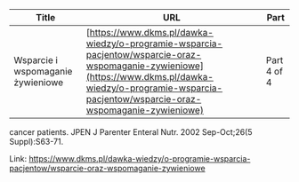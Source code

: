 | **Title**       | **URL**           | **Part**              |
|-----------------|-------------------|-----------------------|
| Wsparcie i wspomaganie żywieniowe         | [https://www.dkms.pl/dawka-wiedzy/o-programie-wsparcia-pacjentow/wsparcie-oraz-wspomaganie-zywieniowe](https://www.dkms.pl/dawka-wiedzy/o-programie-wsparcia-pacjentow/wsparcie-oraz-wspomaganie-zywieniowe)    | Part 4 of 4          |

cancer patients. JPEN J Parenter Enteral Nutr. 2002 Sep\-Oct;26(5 Suppl):S63\-71\.


Link: https://www.dkms.pl/dawka-wiedzy/o-programie-wsparcia-pacjentow/wsparcie-oraz-wspomaganie-zywieniowe
